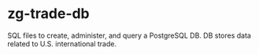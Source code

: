# zg-trade-db
SQL files to create, administer, and query a PostgreSQL DB. DB stores data related to U.S. international trade.
